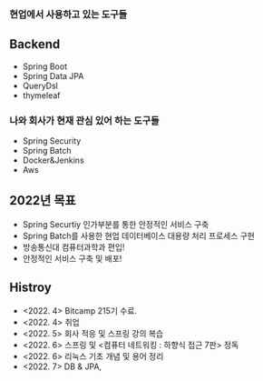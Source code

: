 
### 현업에서 사용하고 있는 도구들
## Backend
- Spring Boot
- Spring Data JPA
- QueryDsl
- thymeleaf



### 나와 회사가 현재 관심 있어 하는 도구들
- Spring Security
- Spring Batch
- Docker&Jenkins
- Aws

## 2022년 목표
- Spring Securtiy 인가부분를 통한 안정적인 서비스 구축
- Spring Batch를 사용한 현업 데이터베이스 대용량 처리 프로세스 구현
- 방송통신대 컴퓨터과학과 편입!
- 안정적인 서비스 구축 및 배포!


## Histroy
- <2022. 4> Bitcamp 215기 수료.
- <2022. 4> 취업
- <2022. 5> 회사 적응 및 스프링 강의 복습 
- <2022. 6> 스프링 및 <컴퓨터 네트워킹 : 하향식 접근 7판> 정독 
- <2022. 6> 리눅스 기초 개념 및 용어 정리  
- <2022. 7> DB & JPA, 
